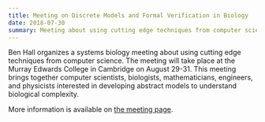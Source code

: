 ```yaml
---
title: Meeting on Discrete Models and Formal Verification in Biology
date: 2018-07-30 
summary: Meeting about using cutting edge techniques from computer science. Murray Edwards College, Cambridge, August 29-31.
---
```


Ben Hall organizes a systems biology meeting about using cutting edge techniques from computer science.
The meeting will take place at the Murray Edwards College in Cambridge on August 29-31.
This meeting brings together computer scientists, biologists, mathematicians, engineers, and physicists
interested in developing abstract models to understand biological complexity.

More information is available on [the meeting page](https://discretebiology.com/call-for-abstracts).

